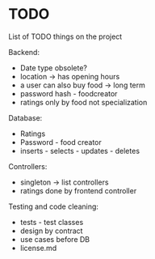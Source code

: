 # TODO
List of TODO things on the project

Backend:
<ul>
	<li>Date type obsolete?</li>
	<li>location → has opening hours</li>
	<li>a user can also buy food → long term</li>
	<li>password hash - foodcreator</li>
	<li>ratings only by food not specialization</li>
</ul>

Database:
<ul>
	<li>Ratings</li>
	<li>Password - food creator</li>
	<li>inserts - selects - updates - deletes</li>
</ul>

Controllers:
<ul>
	<li>singleton → list controllers</li>
	<li>ratings done by frontend controller</li>
</ul>

Testing and code cleaning:
<ul>
	<li>tests - test classes</li>
	<li>design by contract</li>
	<li>use cases before DB</li>
	<li>license.md</li>
</ul>
